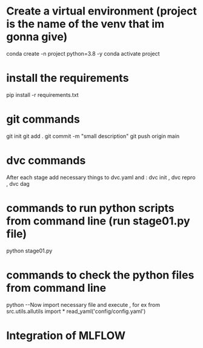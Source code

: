 # Create a virtual environment (project is the name of the venv that im gonna give)

conda create -n project python=3.8 -y
conda activate project

# install the requirements

pip install -r requirements.txt

# git commands

git init
git add .
git commit -m "small description"
git push origin main

# dvc commands

After each stage add necessary things to dvc.yaml and : dvc init , dvc repro , dvc dag

# commands to run python scripts from command line (run stage01.py file)

python stage01.py

# commands to check the python files from command line

python
--Now import necessary file and execute , for ex
from src.utils.allutils import \*
read_yaml('config/config.yaml')

# Integration of MLFLOW
